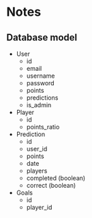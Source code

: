 # Notes

## Database model
- User
  - id
  - email
  - username
  - password
  - points
  - predictions
  - is_admin
- Player
  - id
  - points_ratio
- Prediction
  - id
  - user_id
  - points
  - date
  - players
  - completed (boolean)
  - correct (boolean)
- Goals
  - id
  - player_id